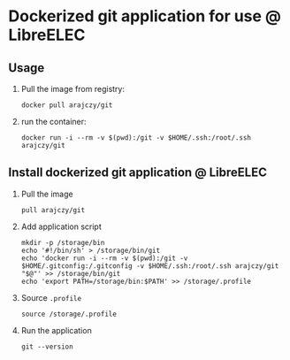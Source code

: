 # Dockerized git application for use @ LibreELEC

## Usage

1.  Pull the image from registry:

    ```shell
    docker pull arajczy/git
    ```

2.  run the container:

    ```shell
    docker run -i --rm -v $(pwd):/git -v $HOME/.ssh:/root/.ssh arajczy/git
    ```

## Install dockerized git application @ LibreELEC

1.  Pull the image

    ```shell
    pull arajczy/git
    ```

2.  Add application script

    ```shell
    mkdir -p /storage/bin
    echo '#!/bin/sh' > /storage/bin/git
    echo 'docker run -i --rm -v $(pwd):/git -v $HOME/.gitconfig:/.gitconfig -v $HOME/.ssh:/root/.ssh arajczy/git "$@"' >> /storage/bin/git
    echo 'export PATH=/storage/bin:$PATH' >> /storage/.profile
    ```

3.  Source `.profile`

    ```shell
    source /storage/.profile
    ```

4.  Run the application

    ```shell
    git --version
    ```
```

